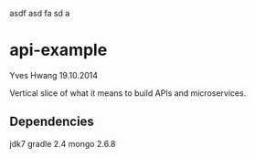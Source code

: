 

asdf
asd
fa
sd
a

api-example
===========

Yves Hwang
19.10.2014

Vertical slice of what it means to build APIs and microservices.

Dependencies
------------
jdk7
gradle 2.4
mongo 2.6.8

